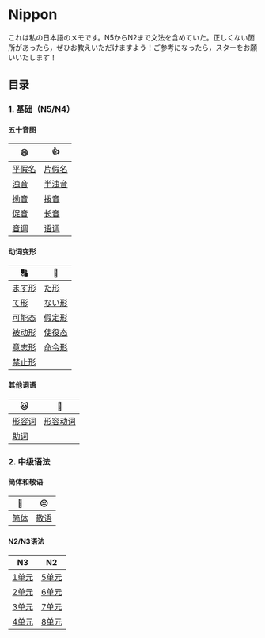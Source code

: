 # Nippon

これは私の日本語のメモです。N5からN2まで文法を含めていた。正しくない箇所があったら，ぜひお教えいただけますよう！ご参考になったら，スターをお願いいたします！

## 目录

### 1. 基础（N5/N4）

#### 五十音图

|   😄   |   👍   |
| ---- | ---- |
| [平假名](五十音图.md#平假名) | [片假名](五十音图.md#片假名) |
| [浊音](五十音图.md#浊音半浊音) | [半浊音](五十音图.md#浊音半浊音) |
| [拗音](五十音图.md#拗音) | [拨音](五十音图.md#拨音) |
| [促音](五十音图.md#促音) | [长音](五十音图.md#长音) |
| [音调](五十音图.md#音调) | [语调](五十音图.md#语调) |

#### 动词变形

|   🔠   |   🔡   |
| ---- | ---- |
| [ます形](ます形.md) | [た形](た形.md) |
| [て形](て形.md) | [ない形](ない形.md) |
| [可能态](可能态.md) | [假定形](假定形.md) |
| [被动形](被动形.md) | [使役态](使役态.md) |
| [意志形](意志形.md) | [命令形](命令形和禁止形.md) |
| [禁止形](命令形和禁止形.md) | |

#### 其他词语

|   🐱   |   🐶   |
| ---- | ---- |
| [形容词](形容词和形容动词.md) | [形容动词](形容词和形容动词.md) |
| [助词](助词.md) | |

### 2. 中级语法

#### 简体和敬语

|   🙂   |   😔   |
| ---- | ---- |
| [简体](简体.md) | [敬语](敬语.md) |

#### N2/N3语法

|   N3   |   N2   |
| ---- | ---- |
| [1单元](N3/１単元) | [5单元](N2/第５単元) |
| [2单元](N3/２単元) | [6单元](N2/第６単元) |
| [3单元](N3/３単元) | [7单元](N2/第７単元) |
| [4单元](N3/４単元) | [8单元](N2/第８単元) |
